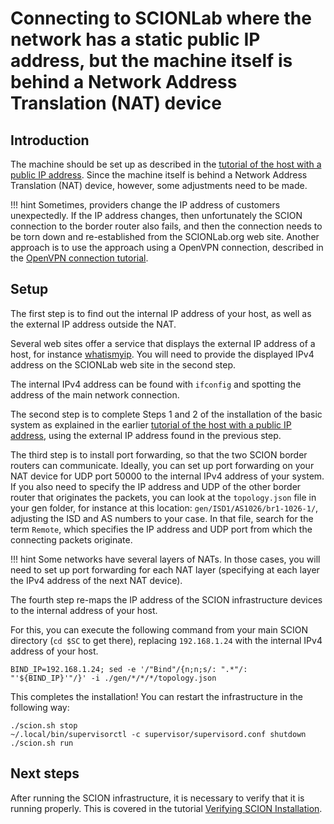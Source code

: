 
# Connecting to SCIONLab where the network has a static public IP address, but the machine itself is behind a Network Address Translation (NAT) device

## Introduction

The machine should be set up as described in the [tutorial of the host with a public IP address](/general_scion_configuration/public_ip/). Since the machine itself is behind a Network Address Translation (NAT) device, however, some adjustments need to be made.

!!! hint
    Sometimes, providers change the IP address of customers unexpectedly. If the IP address changes, then unfortunately the SCION connection to the border router also fails, and then the connection needs to be torn down and re-established from the SCIONLab.org web site. Another approach is to use the approach using a OpenVPN connection, described in the [OpenVPN connection tutorial](/general_scion_configuration/vpn_setup/).

## Setup

The first step is to find out the internal IP address of your host, as well as the external IP address outside the NAT.

Several web sites offer a service that displays the external IP address of a host, for instance [whatismyip](http://whatismyip.host/). You will need to provide the displayed IPv4 address on the SCIONLab web site in the second step.

The internal IPv4 address can be found with `ifconfig` and spotting the address of the main network connection.

The second step is to complete Steps 1 and 2 of the installation of the basic system as explained in the earlier [tutorial of the host with a public IP address](/general_scion_configuration/public_ip/), using the external IP address found in the previous step.

The third step is to install port forwarding, so that the two SCION border routers can communicate. Ideally, you can set up port forwarding on your NAT device for UDP port 50000 to the internal IPv4 address of your system. If you also need to specify the IP address and UDP of the other border router that originates the packets, you can look at the `topology.json` file in your gen folder, for instance at this location: `gen/ISD1/AS1026/br1-1026-1/`, adjusting the ISD and AS numbers to your case. In that file, search for the term `Remote`, which specifies the IP address and UDP port from which the connecting packets originate.

!!! hint
    Some networks have several layers of NATs. In those cases, you will need to set up port forwarding for each NAT layer (specifying at each layer the IPv4 address of the next NAT device).

The fourth step re-maps the IP address of the SCION infrastructure devices to the internal address of your host.

For this, you can execute the following command from your main SCION directory (`cd $SC` to get there), replacing `192.168.1.24` with the internal IPv4 address of your host.
```shell
BIND_IP=192.168.1.24; sed -e '/"Bind"/{n;n;s/: ".*"/: "'${BIND_IP}'"/}' -i ./gen/*/*/*/topology.json
```

This completes the installation! You can restart the infrastructure in the following way:

```shell
./scion.sh stop
~/.local/bin/supervisorctl -c supervisor/supervisord.conf shutdown
./scion.sh run
```

## Next steps

After running the SCION infrastructure, it is necessary to verify that it is running properly. This is covered in the tutorial [Verifying SCION Installation](/general_scion_configuration/verifying_scion_installation/).
